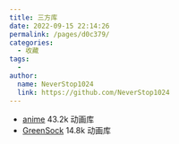 ```yaml
---
title: 三方库
date: 2022-09-15 22:14:26
permalink: /pages/d0c379/
categories:
  - 收藏
tags:
  - 
author: 
  name: NeverStop1024
  link: https://github.com/NeverStop1024
---
```

* [anime](https://github.com/juliangarnier/anime) 43.2k 动画库
* [GreenSock](https://github.com/greensock/GSAP) 14.8k 动画库